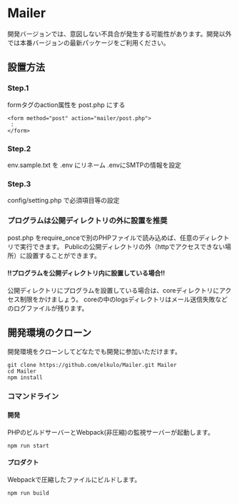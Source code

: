 # Mailer

開発バージョンでは、意図しない不具合が発生する可能性があります。開発以外では本番バージョンの最新パッケージをご利用ください。

## 設置方法

### Step.1

formタグのaction属性を post.php にする

~~~
<form method="post" action="mailer/post.php">
 :
</form>
~~~

### Step.2

env.sample.txt を .env にリネーム
.envにSMTPの情報を設定

### Step.3

config/setting.php で必須項目等の設定

### プログラムは公開ディレクトリの外に設置を推奨

post.php をrequire_onceで別のPHPファイルで読み込めば、任意のディレクトリで実行できます。
Publicの公開ディレクトリの外（httpでアクセスできない場所）に設置することができます。

#### !!プログラムを公開ディレクトリ内に設置している場合!!

公開ディレクトリにプログラムを設置している場合は、coreディレクトリにアクセス制限をかけましょう。
coreの中のlogsディレクトリはメール送信失敗などのログファイルが残ります。

## 開発環境のクローン

開発環境をクローンしてどなたでも開発に参加いただけます。

~~~
git clone https://github.com/elkulo/Mailer.git Mailer
cd Mailer
npm install
~~~

### コマンドライン

#### 開発

PHPのビルドサーバーとWebpack(非圧縮)の監視サーバーが起動します。

~~~
npm run start
~~~

#### プロダクト

Webpackで圧縮したファイルにビルドします。

~~~
npm run build
~~~
